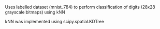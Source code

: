 Uses labelled dataset (mnist_784) to perform classification of digits (28x28 grayscale bitmaps) using kNN

kNN was implemented using scipy.spatial.KDTree
